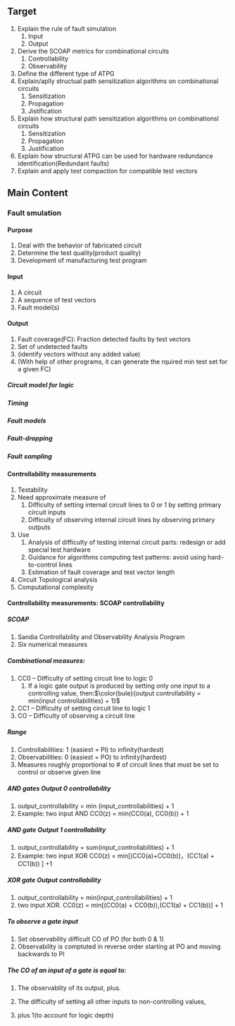 ## Target
1. Explain the rule of fault simulation
    1. Input
    2. Output
2. Derive the SCOAP metrics for combinational circuits
    1. Controllability
    2. Observability
3. Define the different type of ATPG
4. Explain/aplly structual path sensitization algorithms on combinational circuits
    1. Sensitization
    2. Propagation
    3. Jistification
 5. Explain how structural path sensitization algorithms on combinationsl circuits
    1. Sensitization
    2. Propagation
    3. Justification
 6. Explain how structural ATPG can be used for hardware redundance identification(Redundant faults)
7. Explain and apply test compaction for compatible test vectors

## Main Content
### Fault smulation
#### Purpose
1. Deal with the behavior of fabricated circuit
2. Determine the test quality(product quality)
3. Development of manufacturing test program
#### Input 
1. A circuit
2. A sequence of test vectors
3. Fault model(s)
#### Output 
1. Fault coverage(FC): Fraction detected faults by test vectors
2. Set of undetected faults
3. (identify vectors without any added value)
4. (With help of other programs, it can generate the rquired min test set for a given FC)
   
##### Circuit model for logic
##### Timing
##### Fault models
##### Fault-dropping
##### Fault sampling 

#### Controllability measurements
1. Testability 
2. Need approximate measure of
   1. Difficulty of setting internal circuit lines to 0 or 1 by setting primary circuit inputs
   2. Difficulty of observing internal circuit lines by observing primary outputs
3. Use
   1.  Analysis of difficulty of testing internal circuit parts: redesign or add special test hardware
   2.  Guidance for algorithms computing test patterns: avoid using hard-to-control lines
   3.  Estimation of fault coverage and test vector length
4. Circuit Topological analysis
5. Computational complexity

#### Controllability measurements: SCOAP controllability

##### SCOAP 
1. Sandia Controllability and Observability Analysis Program
2. Six numerical measures 
##### Combinational measures:
1. CC0 – Difficulty of setting circuit line to logic 0
   1. If a logic gate output is produced by setting only one input to a controlling value, then:$\color{bule}{output controllability = min(input controllabilities) + 1}$
2. CC1 – Difficulty of setting circuit line to logic 1
3. CO – Difficulty of observing a circuit line
##### Range 
1. Controllabilities: 1 (easiest = PI) to infinity(hardest)
2. Observabilities: 0 (easiest = PO) to infinity(hardest)
3. Measures roughly proportional to # of circuit lines that must be set to control or observe given
line

##### AND gates Output 0 controllability
1. output_controllability = min (input_controllabilities) + 1
2. Example: two input AND
   CC0(z) = min(CC0(a), CC0(b)) + 1

##### AND gate Output 1 controllability
1. output_controllability = sum(input_controllabilities) + 1
2. Example: two input XOR
   CC0(z) = min[(CC0(a)+CC0(b))，(CC1(a) + CC1(b)) ] +1

##### XOR gate Output controllability
1. output_controllability = min(input_controllabilities) + 1
2. two input XOR. CC0(z) = min[(CC0(a) + CC0(b)),(CC1(a) + CC1(b))] + 1

##### To observe a gate input
1. Set observability difficult CO of PO (for both 0 & 1)
2. Observability is comptuted in reverse order starting at PO and moving backwards to PI

##### The CO of an input of a gate is equal to:

1. The observablity of its output, plus.
   
2. The difficulty of setting all other inputs to non-controlling values,
    
3. plus 1(to account for logic depth)

##### 